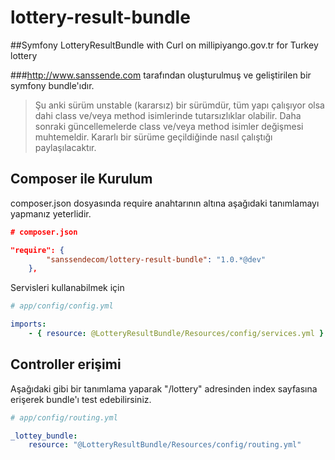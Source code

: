 # lottery-result-bundle
##Symfony LotteryResultBundle with Curl on millipiyango.gov.tr for Turkey lottery

###http://www.sanssende.com tarafından oluşturulmuş ve geliştirilen bir symfony bundle'ıdır.

>Şu anki sürüm unstable (kararsız) bir sürümdür, tüm yapı çalışıyor olsa dahi class ve/veya method isimlerinde tutarsızlıklar olabilir.
>Daha sonraki güncellemelerde class ve/veya method isimler değişmesi muhtemeldir.
>Kararlı bir sürüme geçildiğinde nasıl çalıştığı paylaşılacaktır.

Composer ile Kurulum
-------------
composer.json dosyasında require anahtarının altına aşağıdaki tanımlamayı yapmanız yeterlidir.

``` json
# composer.json

"require": {
        "sanssendecom/lottery-result-bundle": "1.0.*@dev"
    },

```

Servisleri kullanabilmek için 

``` yaml
# app/config/config.yml

imports:
    - { resource: @LotteryResultBundle/Resources/config/services.yml }
``` 

Controller erişimi
-------------
Aşağıdaki gibi bir tanımlama yaparak "/lottery" adresinden index sayfasına erişerek bundle'ı test edebilirsiniz.

``` yaml
# app/config/routing.yml

_lottey_bundle:
    resource: "@LotteryResultBundle/Resources/config/routing.yml"
``` 